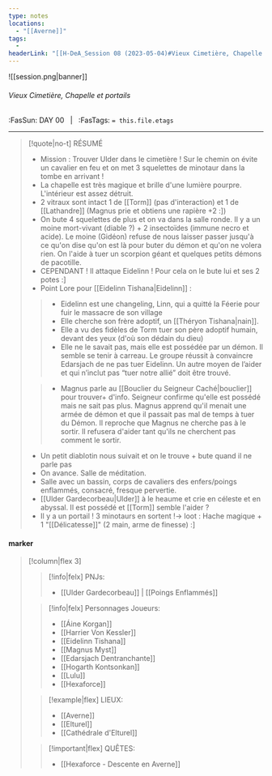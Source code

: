 ```yaml
---
type: notes
locations:
  - "[[Averne]]"
tags:
  - 
headerLink: "[[H-DeA_Session 08 (2023-05-04)#Vieux Cimetière, Chapelle et portails|H-DeA_08_Vieux Cimetière, Chapelle et portails]]"
---
```


![[session.png|banner]]
###### Vieux Cimetière, Chapelle et portails
<span class="sub2">:FasSun: DAY 00 &nbsp; | &nbsp; :FasTags: `= this.file.etags`</span>
___

> [!quote|no-t] RÉSUMÉ
>- Mission : Trouver Ulder dans le cimetière ! Sur le chemin on évite un cavalier en feu et on met 3 squelettes de minotaur dans la tombe en arrivant ! 
>- La chapelle est très magique et brille d'une lumière pourpre. L'intérieur est assez détruit. 
>- 2 vitraux sont intact 1 de [[Torm]] (pas d'interaction) et 1 de [[Lathandre]] (Magnus prie et obtiens une rapière +2 :]) 
>- On bute 4 squelettes de plus et on va dans la salle ronde. Il y a un moine mort-vivant (diable ?) + 2 insectoïdes (immune necro et acide). Le moine (Gidéon) refuse de nous laisser passer jusqu'à ce qu'on dise qu'on est là pour buter du démon et qu'on ne volera rien. On l'aide à tuer un scorpion géant et quelques petits démons de pacotille. 
>- CEPENDANT ! Il attaque Eidelinn ! Pour cela on le bute lui et ses 2 potes :] 
>- Point Lore pour [[Eidelinn Tishana|Eidelinn]] :
>>- Eidelinn est une changeling, Linn, qui a quitté la Féerie pour fuir le massacre de son village 
>>- Elle cherche son frère adoptif, un [[Théryon Tishana|nain]]. 
>>- Elle a vu des fidèles de Torm tuer son père adoptif humain, devant des yeux (d'où son dédain du dieu) 
>>- Elle ne le savait pas, mais elle est possédée par un démon. Il semble se tenir à carreau. Le groupe réussit à convaincre Edarsjach de ne pas tuer Eidelinn. Un autre moyen de l’aider et qui n’inclut pas “tuer notre allié” doit être trouvé. 
>
>>- Magnus parle au [[Bouclier du Seigneur Caché|bouclier]] pour trouver+ d'info. Seigneur confirme qu'elle est possédé mais ne sait pas plus. Magnus apprend qu'il menait une armée de démon et que il passait pas mal de temps à tuer du Démon. Il reproche que Magnus ne cherche pas à le sortir. Il refusera d'aider tant qu'ils ne cherchent pas comment le sortir. 
>
>- Un petit diablotin nous suivait et on le trouve + bute quand il ne parle pas
>- On avance. Salle de méditation. 
>- Salle avec un bassin, corps de cavaliers des enfers/poings enflammés, consacré, fresque pervertie. 
>- [[Ulder Gardecorbeau|Ulder]] à le heaume et crie en céleste et en abyssal. Il est possédé et [[Torm]] semble l'aider ? 
>- Il y a un portail ! 3 minotaurs en sortent !-> loot : Hache magique + 1 "[[Délicatesse]]" (2 main, arme de finesse) :]


#### marker
> [!column|flex 3]
>> [!info|felx] PNJs:
>> - [[Ulder Gardecorbeau]] | [[Poings Enflammés]]
>
>> [!info|felx] Personnages Joueurs:
>> - [[Áine Korgan]]
>> - [[Harrier Von Kessler]]
>> - [[Eidelinn Tishana]]
>> - [[Magnus Myst]]
>> - [[Edarsjach Dentranchante]]
>> - [[Hogarth Kontsonkan]]
>> - [[Lulu]]
>> - [[Hexaforce]]
>
>> [!example|flex] LIEUX:
>> - [[Averne]]
>> - [[Elturel]]
>> - [[Cathédrale d'Elturel]]
>
>> [!important|flex] QUÊTES:
>> - [[Hexaforce - Descente en Averne]]
